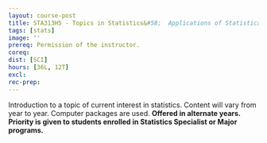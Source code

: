```yaml
---
layout: course-post
title: STA313H5 - Topics in Statistics&#58;  Applications of Statistical Models
tags: [stats]
image: ''
prereq: Permission of the instructor.
coreq: 
dist: [SCI]
hours: [36L, 12T]
excl: 
rec-prep: 
---
```


Introduction to a topic of current interest in statistics. Content will vary from year to year. Computer packages are used.  **Offered in alternate years.** **Priority is given to students enrolled in Statistics Specialist or Major programs.**
